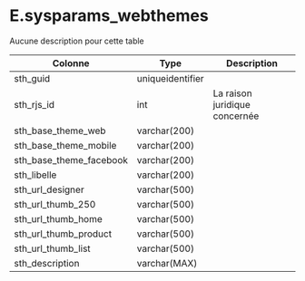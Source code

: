 # E.sysparams_webthemes

Aucune description pour cette table

Colonne|Type|Description
---|---|---
sth_guid|uniqueidentifier|
sth_rjs_id|int|La raison juridique concernée 
sth_base_theme_web|varchar(200)|
sth_base_theme_mobile|varchar(200)|
sth_base_theme_facebook|varchar(200)|
sth_libelle|varchar(200)|
sth_url_designer|varchar(500)|
sth_url_thumb_250|varchar(500)|
sth_url_thumb_home|varchar(500)|
sth_url_thumb_product|varchar(500)|
sth_url_thumb_list|varchar(500)|
sth_description|varchar(MAX)|
